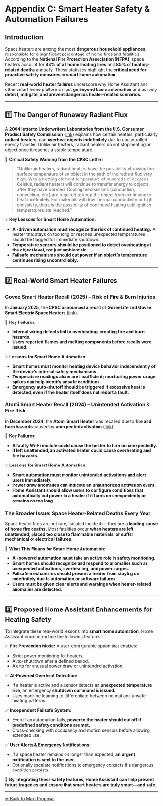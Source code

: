 # **Appendix C: Smart Heater Safety & Automation Failures**

## **Introduction**
Space heaters are among the most **dangerous household appliances**, responsible for a significant percentage of home fires and fatalities. According to the **National Fire Protection Association (NFPA),** space heaters account for **43% of all home heating fires** and **85% of heating-related deaths** annually. These statistics highlight the **critical need for proactive safety measures in smart home automation.**

Recent **real-world heater failures** underscore why Home Assistant and other smart home platforms must **go beyond basic automation** and actively **detect, mitigate, and prevent dangerous heater-related scenarios.**

---

## **1️⃣ The Danger of Runaway Radiant Flux**
A **2004 letter to Underwriters Laboratories from the U.S. Consumer Product Safety Commission** ([link](https://www.cpsc.gov/s3fs-public/pdfs/blk_media_HeaterFeb04.pdf)) explains how certain heaters, particularly **radiant heaters**, can **overheat objects indefinitely** due to uncontrolled energy transfer. Unlike air heaters, radiant heaters do not stop heating an object once it reaches a stable temperature.

🚨 **Critical Safety Warning from the CPSC Letter:**
> "Unlike air heaters, radiant heaters have the possibility of raising the surface temperature
of an object in the path of the radiant flux very high. With a heating element temperature of
hundreds of degrees Celsius, radiant heaters will continue to transfer energy to objects after they
have warmed. Cooling mechanisms (conduction, convection, etc.) are required to keep the
object from continuing to heat indefinitely. For materials with low thermal conductivity or high
emissivity, there is the possibility of continued heating until ignition temperatures are reached."

💡 **Key Lessons for Smart Home Automation:**
- **AI-driven automation must recognize the risk of continued heating.** A heater that stays on too long or reaches unexpected temperatures should be flagged for immediate shutdown.
- **Temperature sensors should be positioned to detect overheating at the object level, not just ambient air.**
- **Failsafe mechanisms should cut power if an object’s temperature continues rising uncontrollably.**

---

## **2️⃣ Real-World Smart Heater Failures**

### **Govee Smart Heater Recall (2025) – Risk of Fire & Burn Injuries**  
In **January 2025**, the **CPSC announced a recall** of **GoveeLife and Govee Smart Electric Space Heaters** ([link](https://www.cpsc.gov/Recalls/2025/GoveeLife-and-Govee-Smart-Electric-Space-Heaters-Recalled-Due-to-Fire-and-Burn-Hazards-Imported-by-Govee)). 

🚨 **Key Failures:**
- **Internal wiring defects led to overheating, creating fire and burn hazards.**
- **Users reported flames and melting components before recalls were issued.**

💡 **Lessons for Smart Home Automation:**
- **Smart homes must monitor heating device behavior independently of the device's internal safety mechanisms.**
- **Temperature readings alone are insufficient; monitoring power usage spikes can help identify unsafe conditions.**
- **Emergency auto-shutoff should be triggered if excessive heat is detected, even if the heater itself does not report a fault.**

### **Atomi Smart Heater Recall (2024) – Unintended Activation & Fire Risk**  
In **December 2024**, the **Atomi Smart Heater** was recalled due to **fire and burn hazards** caused by **unexpected activation** ([link](https://www.cpsc.gov/Recalls/2024/Atomi-Recalls-Smart-Heaters-Due-to-Fire-and-Burn-Hazards)).

🚨 **Key Failures:**
- **A faulty Wi-Fi module could cause the heater to turn on unexpectedly.**
- **If left unattended, an activated heater could cause overheating and fire hazards.**

💡 **Lessons for Smart Home Automation:**
- **Smart automation must monitor unintended activations and alert users immediately.**
- **Power draw anomalies can indicate an unauthorized activation event.**
- **Home Assistant should allow users to configure conditions that automatically cut power to a heater if it turns on unexpectedly or remains on too long.**

### **The Broader Issue: Space Heater-Related Deaths Every Year**
Space heater fires are not rare, isolated incidents—they are a **leading cause of home fire deaths.** Most fatalities occur **when heaters are left unattended, placed too close to flammable materials, or suffer mechanical or electrical failures.**

🚨 **What This Means for Smart Home Automation:**
- **AI-powered automation must take an active role in safety monitoring.**
- **Smart homes should recognize and respond to anomalies such as unexpected activations, overheating, and power surges.**
- **Failsafe mechanisms should prevent a heater from staying on indefinitely due to automation or software failures.**
- **Users must be given clear alerts and warnings when heater-related anomalies are detected.**

---

## **3️⃣ Proposed Home Assistant Enhancements for Heating Safety**
To integrate these real-world lessons into **smart home automation**, Home Assistant could introduce the following features:

✅ **Fire Prevention Mode:** A user-configurable option that enables:
   - Strict power monitoring for heaters.
   - Auto-shutdown after a defined period.
   - Alerts for unusual power draw or unintended activation.

✅ **AI-Powered Overheat Detection:**
   - If a heater is active and a sensor detects an **unexpected temperature rise**, an emergency **shutdown command is issued.**
   - Uses machine learning to differentiate between normal and unsafe heating patterns.

✅ **Independent Failsafe System:**
   - Even if an automation fails, **power to the heater should cut off if predefined safety conditions are met.**
   - Cross-checking with occupancy and motion sensors before allowing extended use.

✅ **User Alerts & Emergency Notifications:**
   - If a space heater remains on longer than expected, **an urgent notification is sent to the user.**
   - Optionally escalate notifications to emergency contacts if a dangerous condition persists.

🚨 **By integrating these safety features, Home Assistant can help prevent future tragedies and ensure that smart heaters are truly smart—and safe.**

---

[⬅ Back to Main Proposal](README.md)
